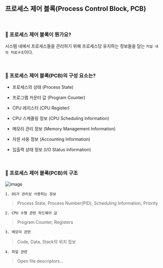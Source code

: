 ## 프로세스 제어 블록(Process Control Block, PCB)

<br>

### :book: 프로세스 제어 블록이 뭔가요?

시스템 내에서 프로세스들을 관리하기 위해 프로세스당 유지하는 정보들을 담는 `커널 내의 자료구조`이다.

<br>

### :book: 프로세스 제어 블록(PCB)의 구성 요소는?

* 프로세스의 상태 (Process State)

* 프로그램 카운터 값 (Program Counter)

* CPU 레지스터 (CPU Register)

* CPU 스케줄링 정보 (CPU Scheduling Information)

* 메모리 관리 정보 (Memory Management Information)

* 자원 사용 정보 (Accounting Information)

* 입출력 상태 정보 (I/O Status Information)

<br>

### :book: 프로세스 제어 블록(PCB)의 구조

![image](https://user-images.githubusercontent.com/23515771/67143682-db594900-f2a8-11e9-9fbc-9c3080b5c31b.png)

`1. OS가 관리상 사용하는 정보`

> Process State, Process Number(PID), Scheduling Information, Priority

`2. CPU 수행 관련 하드웨어 값`

> Program Counter, Registers

`3. 메모리 관련`

> Code, Data, Stack의 위치 정보

`4. 파일 관련`

> Open file descriptors...